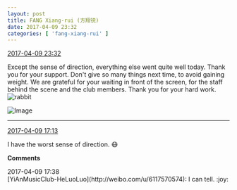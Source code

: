 ```yaml
---
layout: post
title: FANG Xiang-rui (方翔锐)
date: 2017-04-09 23:32
categories: [ 'fang-xiang-rui' ]
---
```


<div class="weibo-info">
  <a href="http://weibo.com/6117583008/EDLjBCUug">2017-04-09 23:32</a>
</div>

Except the sense of direction, everything else went quite well today. Thank you for your support. Don't give so many things next time, to avoid gaining weight. We are grateful for your waiting in front of the screen, for the staff behind the scene and the club members. Thank you for your hard work. ![rabbit](http://img.t.sinajs.cn/t4/appstyle/expression/ext/normal/81/rabbit_org.gif)

<!-- more -->

![Image](https://wx1.sinaimg.cn/mw690/006G0KNGgy1fegujf307mj30zk0qo47m.jpg)

---

<div class="weibo-info">
  <a href="http://weibo.com/6117583008/EDIQ18cFE">2017-04-09 17:13</a>
</div>

I have the worst sense of direction. :mask:

**Comments**

<div class="weibo-info">2017-04-09 17:38</div>
[YiAnMusicClub-HeLuoLuo](http://weibo.com/u/6117570574): I can tell. :joy:
